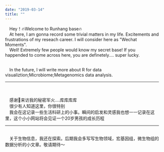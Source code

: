 ```yaml
---
date: "2019-03-14" 
title: ""
---
```

&emsp;Hey！🔥Welcome to Runhang base🔥
<br>
&emsp;At here, I am gonna record some trivial matters in my life. Excitements and frustrations of my reseach career. 
I will consider here as "Wechat Moments".
<br>&emsp;Well! Extremely few people would know my secret base! 
If you happended to come across here, you are definetely.... super lucky. 

<br>&emsp;In the future, I will write more about R for data visualiztion;Microbiome;Metagenomics data analysis. 

---

<br><br>&emsp;感谢🙏来访我的秘密军火....库库库库
<br>&emsp;很少有人知道这里，你很特别
<br>&emsp;我会在这记录一些生活科研上的小事。瞬间的启发和灵感我也想一一记录在这里，这个小小网站将会见证一个20岁男孩的成长历程

---
<br>&emsp;关于生物信息，我还在探索。后期我会多写写生物领域，宏基因组，微生物组的数据分析的小文章。敬请期待～
